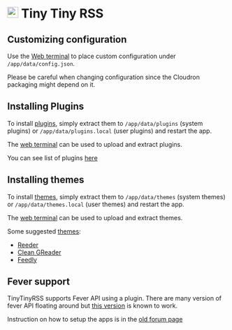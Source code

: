 # <img src="/documentation/img/tinytinyrss-logo.png" width="25px"> Tiny Tiny RSS

## Customizing configuration

Use the [Web terminal](/documentation//documentation/apps#web-terminal)
to place custom configuration under `/app/data/config.json`.

Please be careful when changing configuration since the Cloudron packaging
might depend on it.

## Installing Plugins

To install [plugins](https://git.tt-rss.org/fox/tt-rss/wiki/Plugins), simply extract
them to `/app/data/plugins` (system plugins) or `/app/data/plugins.local` (user plugins) and restart the app.

The [web terminal](/documentation/apps#web-terminal) can be used to upload
and extract plugins.

You can see list of plugins [here](https://git.tt-rss.org/git/tt-rss/wiki/Plugins)

## Installing themes

To install [themes](https://git.tt-rss.org/fox/tt-rss/wiki/Themes), simply extract them to `/app/data/themes` (system themes)
or `/app/data/themes.local` (user themes) and restart the app.

The [web terminal](/documentation/apps#web-terminal) can be used to upload
and extract themes.

Some suggested [themes](https://git.tt-rss.org/git/tt-rss/wiki/Themes):

* [Reeder](https://github.com/tschinz/tt-rss_reeder_theme)
* [Clean GReader](https://github.com/naeramarth7/clean-greader)
* [Feedly](https://github.com/levito/tt-rss-feedly-theme)

## Fever support

TinyTinyRSS supports Fever API using a plugin. There are many version of 
fever API floating around but [this version](https://github.com/wodev/tinytinyrss-fever-plugin#installation)
is known to work.

Instruction on how to setup the apps is in the [old forum page](https://tt-rss.org/oldforum/viewtopic.php?f=22&t=1981)

